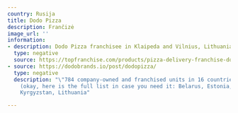 ```yaml
---
country: Rusija
title: Dodo Pizza
description: Frančizė
image_url: ''
information:
- description: Dodo Pizza franchisee in Klaipeda and Vilnius, Lithuania
  type: negative
  source: https://topfranchise.com/products/pizza-delivery-franchise-dodo-pizza/
- source: https://dodobrands.io/post/dodopizza/
  type: negative
  description: "\"784 company-owned and franchised units in 16 countries on 3 continents
    (okay, here is the full list in case you need it: Belarus, Estonia, Germany, Kazakhstan,
    Kyrgyzstan, Lithuania"

---
```

